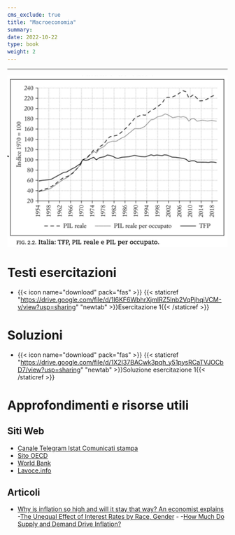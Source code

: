 ```yaml
---
cms_exclude: true
title: "Macroeconomia"
summary: 
date: 2022-10-22
type: book
weight: 2
---
```

---
![Alt text here](aaa.jpg "Produttività dei fattori per i principali paesi europei")


# Testi esercitazioni

- {{< icon name="download" pack="fas" >}} {{< staticref "https://drive.google.com/file/d/1I6KF6WbhrXjmIRZ5lnb2VqPjhqiVCM-v/view?usp=sharing" "newtab" >}}Esercitazione 1{{< /staticref >}}


# Soluzioni

- {{< icon name="download" pack="fas" >}} {{< staticref "https://drive.google.com/file/d/1X2I37BACwk3pqh_y51pysRCaTVJOCbD7/view?usp=sharing" "newtab" >}}Soluzione esercitazione 1{{< /staticref >}} 



# Approfondimenti e risorse utili

## Siti Web
- [Canale Telegram Istat Comunicati stampa](https://t.me/istatstampa)
- [Sito OECD](https://www.oecd.org/)
- [World Bank](https://www.worldbank.org/en/home)
- [Lavoce.info](https://www.lavoce.info/)

## Articoli
- [Why is inflation so high and will it stay that way? An economist explains](https://www.weforum.org/agenda/2022/05/inflation-rising-economist-explains/?utm_source=pocket_mylist)
-[The Unequal Effect of Interest Rates by Race, Gender](https://www.frbsf.org/economic-research/publications/economic-letter/2022/august/unequal-effect-interest-rates-by-race-and-gender/?utm_source=pocket_mylist)
-[](https://www.frbsf.org/economic-research/publications/economic-letter/2022/june/how-much-do-supply-and-demand-drive-inflation/?utm_source=pocket_mylist)
-[How Much Do Supply and Demand Drive Inflation?](https://www.frbsf.org/economic-research/publications/economic-letter/2022/june/how-much-do-supply-and-demand-drive-inflation/?utm_source=pocket_mylist)

 